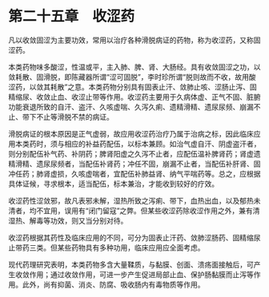 # 第二十五章　收涩药

凡以收敛固涩为主要功效，常用以治疗各种滑脱病证的药物，称为收涩药，又称固涩药。

本类药物味多酸涩，性温或平，主入肺、脾、肾、大肠经。具有收敛固涩之功，以敛耗散、固滑脱，即陈藏器所谓“涩可固脱”，李时珍所谓“脱则故而不收，故用酸涩药，以敛其耗散”之意。本类药物分别具有固表止汗、敛肺止咳、涩肠止泻、固精缩尿、收敛止血、收涩止带等作用。收涩药主要用于久病体虚、正气不固、脏腑功能衰退所致的自汗、盗汗、久咳虚喘、久泻久痢、遗精滑精、遗尿尿频、崩漏不止、带下不止等滑脱不禁的病证。

滑脱病证的根本原因是正气虚弱，故应用收涩药治疗乃属于治病之标，因此临床应用本类药时，须与相应的补益药配伍，以标本兼顾。如治气虚自汗、阴虚盗汗者，则分别配伍补气药、补阴药；脾肾阳虚之久泻不止者，应配伍温补脾肾药；肾虚遗精滑精、遗尿尿频者，当配伍补肾药；冲任不固，崩漏不止者，当配伍补肝肾、固冲任药；肺肾虚损，久咳虚喘者，宜配伍补肺益肾、纳气平喘药等。总之，应根据具体证候，寻求根本，适当配伍，标本兼治，才能收到较好的疗效。

收涩药性涩敛邪，故凡表邪未解，湿热所致之泻痢、带下，血热出血，以及郁热未清者，均不宜用，误用有“闭门留寇”之弊。但某些收涩药除收涩作用之外，兼有清湿热、解毒等功效，则又当分别对待。

收涩药根据其药性及临床应用的不同，可分为固表止汗药、敛肺涩肠药、固精缩尿止带药三类。但某些药物具有多种功用，临床应用应全面考虑。

现代药理研究表明，本类药物多含大量鞣质，与黏膜、创面、溃疡面接触后，可产生收敛作用；通过收敛作用，可进一步产生促进局部止血、保护肠黏膜而止泻等作用。此外，尚有抑菌、消炎、防腐、吸收肠内有毒物质等作用。